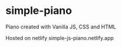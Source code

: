 # simple-piano
 Piano created with Vanilla JS, CSS and HTML
 
 Hosted on netlify 
 simple-js-piano.netlify.app
